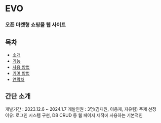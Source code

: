 # EVO
### 오픈 마켓형 쇼핑몰 웹 사이트

## 목차
- [소개](#소개)
- [기능](#기능)
- [사용 방법](#사용-방법)
- [기여 방법](#기여-방법)
- [연락처](#연락처)

## 간단 소개
개발기간 : 2023.12.6 ~ 2024.1.7
개발인원 : 3명(김재원, 이용재, 지유림)
주제 선정 이유: 로그인 시스템 구현, DB CRUD 등 웹 페이지 제작에 사용하는 기본적인 
